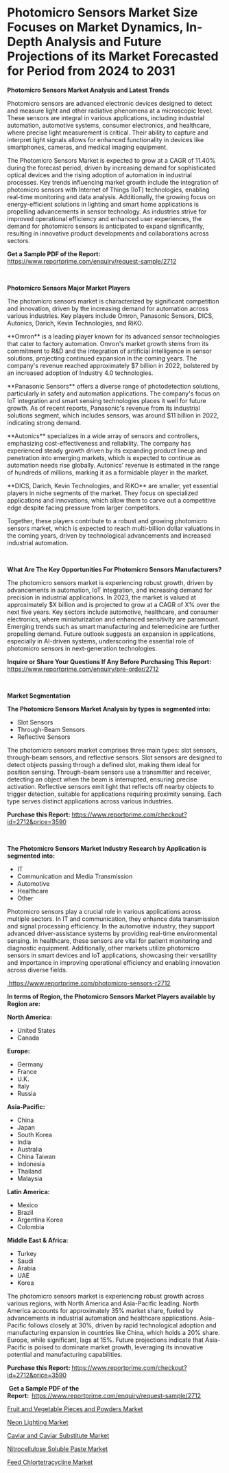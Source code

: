<p><h1>Photomicro Sensors Market Size Focuses on Market Dynamics, In-Depth Analysis and Future Projections of its Market Forecasted for Period from 2024 to 2031</h1></p><p><strong>Photomicro Sensors Market Analysis and Latest Trends</strong></p>
<p><p>Photomicro sensors are advanced electronic devices designed to detect and measure light and other radiative phenomena at a microscopic level. These sensors are integral in various applications, including industrial automation, automotive systems, consumer electronics, and healthcare, where precise light measurement is critical. Their ability to capture and interpret light signals allows for enhanced functionality in devices like smartphones, cameras, and medical imaging equipment.</p><p>The Photomicro Sensors Market is expected to grow at a CAGR of 11.40% during the forecast period, driven by increasing demand for sophisticated optical devices and the rising adoption of automation in industrial processes. Key trends influencing market growth include the integration of photomicro sensors with Internet of Things (IoT) technologies, enabling real-time monitoring and data analysis. Additionally, the growing focus on energy-efficient solutions in lighting and smart home applications is propelling advancements in sensor technology. As industries strive for improved operational efficiency and enhanced user experiences, the demand for photomicro sensors is anticipated to expand significantly, resulting in innovative product developments and collaborations across sectors.</p></p>
<p><strong>Get a Sample PDF of the Report:&nbsp;</strong> <a href="https://www.reportprime.com/enquiry/request-sample/2712?utm_campaign=62&utm_medium=2&utm_source=Github&utm_content=ia&utm_term=10102024&utm_id=photomicro-sensors">https://www.reportprime.com/enquiry/request-sample/2712</a></p>
<p>&nbsp;</p>
<p><strong>Photomicro Sensors Major Market Players</strong></p>
<p><p>The photomicro sensors market is characterized by significant competition and innovation, driven by the increasing demand for automation across various industries. Key players include Omron, Panasonic Sensors, DICS, Autonics, Darich, Kevin Technologies, and RiKO.</p><p>**Omron** is a leading player known for its advanced sensor technologies that cater to factory automation. Omron's market growth stems from its commitment to R&D and the integration of artificial intelligence in sensor solutions, projecting continued expansion in the coming years. The company's revenue reached approximately $7 billion in 2022, bolstered by an increased adoption of Industry 4.0 technologies.</p><p>**Panasonic Sensors** offers a diverse range of photodetection solutions, particularly in safety and automation applications. The company's focus on IoT integration and smart sensing technologies places it well for future growth. As of recent reports, Panasonic's revenue from its industrial solutions segment, which includes sensors, was around $11 billion in 2022, indicating strong demand.</p><p>**Autonics** specializes in a wide array of sensors and controllers, emphasizing cost-effectiveness and reliability. The company has experienced steady growth driven by its expanding product lineup and penetration into emerging markets, which is expected to continue as automation needs rise globally. Autonics' revenue is estimated in the range of hundreds of millions, marking it as a formidable player in the market.</p><p>**DICS, Darich, Kevin Technologies, and RiKO** are smaller, yet essential players in niche segments of the market. They focus on specialized applications and innovations, which allow them to carve out a competitive edge despite facing pressure from larger competitors.</p><p>Together, these players contribute to a robust and growing photomicro sensors market, which is expected to reach multi-billion dollar valuations in the coming years, driven by technological advancements and increased industrial automation.</p></p>
<p>&nbsp;</p>
<p><strong>What Are The Key Opportunities For Photomicro Sensors Manufacturers?</strong></p>
<p><p>The photomicro sensors market is experiencing robust growth, driven by advancements in automation, IoT integration, and increasing demand for precision in industrial applications. In 2023, the market is valued at approximately $X billion and is projected to grow at a CAGR of X% over the next five years. Key sectors include automotive, healthcare, and consumer electronics, where miniaturization and enhanced sensitivity are paramount. Emerging trends such as smart manufacturing and telemedicine are further propelling demand. Future outlook suggests an expansion in applications, especially in AI-driven systems, underscoring the essential role of photomicro sensors in next-generation technologies.</p></p>
<p><strong>Inquire or Share Your Questions If Any Before Purchasing This Report:</strong> <a href="https://www.reportprime.com/enquiry/pre-order/2712?utm_campaign=62&utm_medium=2&utm_source=Github&utm_content=ia&utm_term=10102024&utm_id=photomicro-sensors">https://www.reportprime.com/enquiry/pre-order/2712</a></p>
<p>&nbsp;</p>
<p><strong>Market Segmentation</strong></p>
<p><strong>The Photomicro Sensors Market Analysis by types is segmented into:</strong></p>
<p><ul><li>Slot Sensors</li><li>Through-Beam Sensors</li><li>Reflective Sensors</li></ul></p>
<p><p>The photomicro sensors market comprises three main types: slot sensors, through-beam sensors, and reflective sensors. Slot sensors are designed to detect objects passing through a defined slot, making them ideal for position sensing. Through-beam sensors use a transmitter and receiver, detecting an object when the beam is interrupted, ensuring precise activation. Reflective sensors emit light that reflects off nearby objects to trigger detection, suitable for applications requiring proximity sensing. Each type serves distinct applications across various industries.</p></p>
<p><strong>Purchase this Report:&nbsp;</strong><a href="https://www.reportprime.com/checkout?id=2712&price=3590&utm_campaign=62&utm_medium=2&utm_source=Github&utm_content=ia&utm_term=10102024&utm_id=photomicro-sensors">https://www.reportprime.com/checkout?id=2712&price=3590</a></p>
<p>&nbsp;</p>
<p><strong>The Photomicro Sensors Market Industry Research by Application is segmented into:</strong></p>
<p><ul><li>IT</li><li>Communication and Media Transmission</li><li>Automotive</li><li>Healthcare</li><li>Other</li></ul></p>
<p><p>Photomicro sensors play a crucial role in various applications across multiple sectors. In IT and communication, they enhance data transmission and signal processing efficiency. In the automotive industry, they support advanced driver-assistance systems by providing real-time environmental sensing. In healthcare, these sensors are vital for patient monitoring and diagnostic equipment. Additionally, other markets utilize photomicro sensors in smart devices and IoT applications, showcasing their versatility and importance in improving operational efficiency and enabling innovation across diverse fields.</p></p>
<p><a href="https://www.reportprime.com/photomicro-sensors-r2712?utm_campaign=62&utm_medium=2&utm_source=Github&utm_content=ia&utm_term=10102024&utm_id=photomicro-sensors">&nbsp;https://www.reportprime.com/photomicro-sensors-r2712</a></p>
<p><strong>In terms of Region, the Photomicro Sensors Market Players available by Region are:</strong></p>
<p>
    <p> <strong> North America: </strong>
        <ul>
            <li>United States</li>
            <li>Canada</li>
        </ul>
        </p> 
    <p> <strong> Europe: </strong>
        <ul>
            <li>Germany</li>
            <li>France</li>
            <li>U.K.</li>
            <li>Italy</li>
            <li>Russia</li>
        </ul>
        </p> 
    <p> <strong> Asia-Pacific: </strong>
        <ul>
            <li>China</li>
            <li>Japan</li>
            <li>South Korea</li>
            <li>India</li>
            <li>Australia</li>
            <li>China Taiwan</li>
            <li>Indonesia</li>
            <li>Thailand</li>
            <li>Malaysia</li>
        </ul>
        </p> 
    <p> <strong> Latin America: </strong>
        <ul>
            <li>Mexico</li>
            <li>Brazil</li>
            <li>Argentina Korea</li>
            <li>Colombia</li>
        </ul>
        </p> 
    <p> <strong> Middle East & Africa: </strong>
        <ul>
            <li>Turkey</li>
            <li>Saudi</li>
            <li>Arabia</li>
            <li>UAE</li>
            <li>Korea</li>
        </ul>
    </p>
    </p>
<p><p>The photomicro sensors market is experiencing robust growth across various regions, with North America and Asia-Pacific leading. North America accounts for approximately 35% market share, fueled by advancements in industrial automation and healthcare applications. Asia-Pacific follows closely at 30%, driven by rapid technological adoption and manufacturing expansion in countries like China, which holds a 20% share. Europe, while significant, lags at 15%. Future projections indicate that Asia-Pacific is poised to dominate market growth, leveraging its innovative potential and manufacturing capabilities.</p></p>
<p><strong>Purchase this Report: </strong><a href="https://www.reportprime.com/checkout?id=2712&price=3590&utm_campaign=62&utm_medium=2&utm_source=Github&utm_content=ia&utm_term=10102024&utm_id=photomicro-sensors">https://www.reportprime.com/checkout?id=2712&price=3590</a></p>
<p>&nbsp;<strong>Get a Sample PDF of the Report:&nbsp;&nbsp;</strong><a href="https://www.reportprime.com/enquiry/request-sample/2712?utm_campaign=62&utm_medium=2&utm_source=Github&utm_content=ia&utm_term=10102024&utm_id=photomicro-sensors">https://www.reportprime.com/enquiry/request-sample/2712</a></p>
<p><strong></strong></p>
<p><p><a href="https://issuu.com/reportprime-2/docs/fruit-and-vegetable-pieces-and-powd_3816c051ebdd47?utm_campaign=62&utm_medium=2&utm_source=Github&utm_content=ia&utm_term=10102024&utm_id=photomicro-sensors">Fruit and Vegetable Pieces and Powders Market</a></p><p><a href="https://github.com/Annahawkins697/Market-Research-Report-List-1/blob/main/neon-lighting-market.md?utm_campaign=62&utm_medium=2&utm_source=Github&utm_content=ia&utm_term=10102024&utm_id=photomicro-sensors">Neon Lighting Market</a></p><p><a href="https://issuu.com/reportprime-2/docs/caviar-and-caviar-substitute-market_76d6fd8a76b0df?utm_campaign=62&utm_medium=2&utm_source=Github&utm_content=ia&utm_term=10102024&utm_id=photomicro-sensors">Caviar and Caviar Substitute Market</a></p><p><a href="https://www.linkedin.com/pulse/exploring-nitrocellulose-soluble-paste-market-dynamics-global-haeze?utm_campaign=62&utm_medium=2&utm_source=Github&utm_content=ia&utm_term=10102024&utm_id=photomicro-sensors">Nitrocellulose Soluble Paste Market</a></p><p><a href="https://www.linkedin.com/pulse/feed-chlortetracycline-market-trends-focusing-insight-forecast-aw43e?utm_campaign=62&utm_medium=2&utm_source=Github&utm_content=ia&utm_term=10102024&utm_id=photomicro-sensors">Feed Chlortetracycline Market</a></p></p>